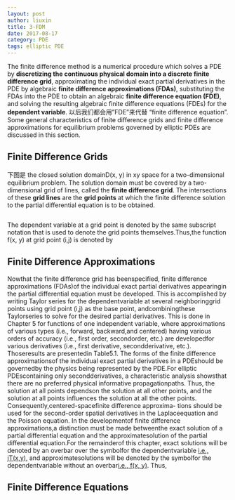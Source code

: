 ```yaml
---
layout: post
author: liuxin
title: 3-FDM 
date: 2017-08-17
category: PDE
tags: elliptic PDE
---
```


The finite difference method is a numerical procedure which solves a PDE by **discretizing the continuous physical domain into a discrete finite difference grid**, approximating the individual exact partial derivatives in the PDE by algebraic **finite difference approximations (FDAs)**, substituting the FDAs into the PDE to obtain an algebraic **finite difference equation (FDE)**, and solving the resulting algebraic finite difference equations (FDEs) for the **dependent variable**. 以后我们都会用”FDE”来代替 “finite difference equation”. Some general characteristics of finite difference grids and finite difference approximations for equilibrium problems governed by elliptic PDEs are discussed in this section. 

## Finite Difference Grids 
下图是 the closed solution domainD(x, y) in xy space for a two-dimensional equilibrium problem. The solution domain must be covered by a two-dimensional  grid of lines, called the **finite difference grid**. The intersections of these **grid lines** are the **grid points** at which the finite difference solution to the partial differential equation is to be obtained.

![]()

The dependent variable at a grid point is denoted by the same subscript notation that is used to denote the grid points themselves.Thus,the function f(x, y) at grid point (i,j) is denoted by 


## Finite Difference Approximations 
Nowthat the finite difference grid has beenspecified, finite difference approximations (FDAs)of the individual exact partial derivatives appearingin the partial differential 
equation must be developed. This is accomplished by writing Taylor series for the dependentvariable at several neighboringgrid points using grid point (i,j) as the base point, andcombiningthese Taylorseries to solve for the desired partial derivatives. This is done in Chapter 5 for functions of one independent variable, where approximations of various types (i.e., forward, backward,and centered) having various orders of accuracy (i.e., first order, secondorder, etc.) are developedfor various derivatives (i.e., first derivative, secondderivative, etc.). Thoseresults are presentedin Table5.1. 
The forms of the finite difference approximationsof the individual exact partial derivatives in a PDEshould be governedby the physics being represented by the PDE.For elliptic PDEscontaining only secondderivatives, a characteristic analysis showsthat there are no preferred physical informative propagationpaths. Thus, the solution at all points dependson the solution at all other points, and the solution at all points influences the solution at all the other points. Consequently,centered-spacefinite difference approxima- tions should be used for the second-order spatial derivatives in the Laplaceequation and the Poisson equation. 
In the developmentof finite difference approximations,a distinction must be made betweenthe exact solution of a partial differential equation and the approximatesolution of the partial differential equation.For the remainderof this chapter, exact solutions will be denoted by an overbar over the symbolfor the dependentvariable [i.e., jT(x,y)](), and approximatesolutions will be denoted by the symbolfor the dependentvariable without an overbar[i.e., f(x, y)](). Thus, 

## Finite Difference Equations 



